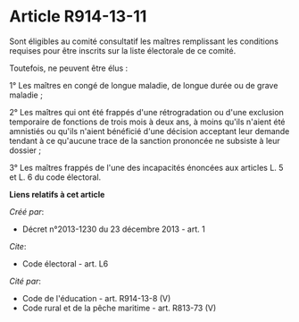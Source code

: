 # Article R914-13-11

Sont éligibles au comité consultatif les maîtres remplissant les conditions requises pour être inscrits sur la liste
électorale de ce comité. 

Toutefois, ne peuvent être élus : 

1° Les maîtres en congé de longue maladie, de longue durée ou de grave maladie ; 

2° Les maîtres qui ont été frappés d'une rétrogradation ou d'une exclusion temporaire de fonctions de trois mois à deux ans,
à moins qu'ils n'aient été amnistiés ou qu'ils n'aient bénéficié d'une décision acceptant leur demande tendant à ce qu'aucune
trace de la sanction prononcée ne subsiste à leur dossier ; 

3° Les maîtres frappés de l'une des incapacités énoncées aux articles L. 5 et L. 6 du code électoral.

**Liens relatifs à cet article**

_Créé par_:

  - Décret n°2013-1230 du 23 décembre 2013 - art. 1

_Cite_:

  - Code électoral - art. L6

_Cité par_:

  - Code de l'éducation - art. R914-13-8 (V)
  - Code rural et de la pêche maritime - art. R813-73 (V)

